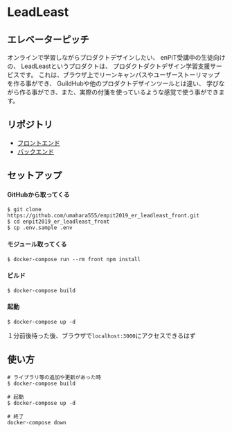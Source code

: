 # LeadLeast

## エレベーターピッチ

オンラインで学習しながらプロダクトデザインしたい、
enPiT受講中の生徒向けの、
LeadLeastというプロダクトは、
プロダクトダクトデザイン学習支援サービスです。
これは、ブラウザ上でリーンキャンパスやユーザーストーリマップを作る事ができ、
GuildHubや他のプロダクトデザインツールとは違い、
学びながら作る事ができ、また、実際の付箋を使っているような感覚で使う事ができます。

## リポジトリ

- [フロントエンド](https://github.com/umahara555/enpit2019_er_leadleast_front)
- [バックエンド](https://github.com/umahara555/enpit2019_er_leadleast_api)

## セットアップ

#### GitHubから取ってくる

```
$ git clone https://github.com/umahara555/enpit2019_er_leadleast_front.git
$ cd enpit2019_er_leadleast_front
$ cp .env.sample .env
```

#### モジュール取ってくる

```
$ docker-compose run --rm front npm install
```

#### ビルド
```
$ docker-compose build
```

#### 起動
```
$ docker-compose up -d
```

１分前後待った後、ブラウザで`localhost:3000`にアクセスできるはず

## 使い方

```
# ライブラリ等の追加や更新があった時
$ docker-compose build

# 起動
$ docker-compose up -d

# 終了
docker-compose down
```

